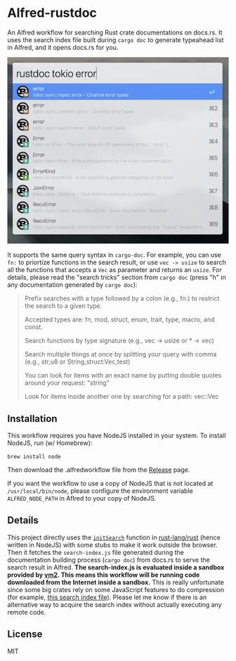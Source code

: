 Alfred-rustdoc
==============

An Alfred workflow for searching Rust crate documentations on docs.rs. It uses
the search index file built during `cargo doc` to generate typeahead list in
Alfred, and it opens docs.rs for you.

![preview](./assets/preview.png)

It supports the same query syntax in `cargo-doc`. For example, you can use `fn:`
to priortize functions in the search result, or use `vec -> usize` to search all
the functions that accepts a `Vec` as parameter and returns an `usize`. For
details, please read the "search tricks" section from `cargo doc` (press "h" in
any documentation generated by `cargo doc`):

> Prefix searches with a type followed by a colon (e.g., fn:) to restrict the
>search to a given type.
>
>Accepted types are: fn, mod, struct, enum, trait, type, macro, and const.
>
>Search functions by type signature (e.g., vec -> usize or * -> vec)
>
>Search multiple things at once by splitting your query with comma (e.g., str,u8
>or String,struct:Vec,test)
>
>You can look for items with an exact name by putting double quotes around your
>request: "string"
>
>Look for items inside another one by searching for a path: vec::Vec

Installation
------------

This workflow requires you have NodeJS installed in your system. To install
NodeJS, run (w/ Homebrew):

```
brew install node
```

Then download the .alfredworkflow file from the [Release][release] page.

If you want the workflow to use a copy of NodeJS that is not located at
`/usr/local/bin/node`, please configure the environment variable
`ALFRED_NODE_PATH` in Aflred to your copy of NodeJS.

[release]: https://github.com/fanzeyi/alfred-rustdoc/releases

Details
-------

This project directly uses the [`initSearch`][initSearch] function in
[rust-lang/rust][rust] (hence written in NodeJS) with some stubs to make it work
outside the browser. Then it fetches the `search-index.js` file generated during
the documentation building process (`cargo doc`) from docs.rs to serve the
search result in Alfred. **The search-index.js is evaluated inside a sandbox
provided by [vm2][vm2]. This means this workflow will be running code downloaded
from the Internet inside a sandbox.** This is really unfortunate since some big
crates rely on some JavaScript features to do compression (for example, [this
search index file][nom-search-index]). Please let me know if there is an
alternative way to acquire the search index without actually executing any
remote code. 

[initSearch]: https://github.com/rust-lang/rust/blob/master/src/librustdoc/html/static/main.js#L528
[rust]: https://github.com/rust-lang/rust
[vm2]: https://github.com/patriksimek/vm2
[nom-search-index]: https://docs.rs/nom/5.0.1/search-index-20190820-1.39.0-nightly-bea0372a1.js

License
-------

MIT
